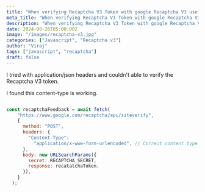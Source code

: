 ```yaml
---
title: "When verifying Recaptcha V3 Token with google Recaptcha V3 use this Content-Type in the header"
meta_title: "When verifying Recaptcha V3 Token with google Recaptcha V3 use this Content-Type in the header"
description: "When verifying Recaptcha V3 Token with google Recaptcha V3 use this Content-Type in the header"
date: 2024-08-26T05:00:00Z
image: "/images/recaptcha-v3.jpg"
categories: ["Javascript", "Recaptcha v3"]
author: "Viraj"
tags: ["javascript", "recaptcha"]
draft: false
---
```



I tried with application/json headers and couldn't able to verify the Recaptcha V3 token.

I found this content-type is working.

```javascript

const recaptchaFeedback = await fetch(
    "https://www.google.com/recaptcha/api/siteverify",
    {
      method: "POST",
      headers: {
        "Content-Type":
          "application/x-www-form-urlencoded", // Correct content type
      },
      body: new URLSearchParams({
        secret: RECAPTCHA_SECRET,
        response: recatatchaToken,
      }),
    }
  );







```